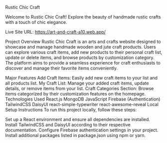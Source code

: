 Rustic Chic Craft

Welcome to Rustic Chic Craft! Explore the beauty of handmade rustic crafts with a touch of chic elegance.

Live Site URL: https://art-and-craft-a10.web.app/

Project Overview
Rustic Chic Craft is an arts and crafts website designed to showcase and manage handmade wooden and jute craft products. Users can explore various craft items, add new products to their personal craft list, update or delete items, and browse products by customization category. The platform aims to provide a seamless experience for craft enthusiasts to discover and manage their favorite items conveniently.

Major Features
Add Craft Items: Easily add new craft items to your list and all products list.
My Craft List: Manage your added craft items, update details, or remove items from your list.
Craft Categories Section: Browse items categorized by their customization features on the homepage.
Technologies Used
React.js
MongoDB
JavaScript
Firebase (Authentication)
TailwindCSS
DaisyUI
react-simple-typewriter
react-awesome-reveal
Local Setup Instructions
To run this project locally, follow these steps:

Set up a React environment and ensure all dependencies are installed.
Install TailwindCSS and DaisyUI according to their respective documentation.
Configure Firebase authentication settings in your project.
Install additional packages listed in package.json using npm or yarn.



